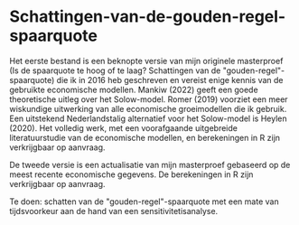 # Schattingen-van-de-gouden-regel-spaarquote
Het eerste bestand is een beknopte versie van mijn originele masterproef (Is de spaarquote te hoog of te laag? Schattingen van de "gouden-regel"-spaarquote) die ik in 2016 heb geschreven en vereist enige kennis van de gebruikte economische modellen. Mankiw (2022) geeft een goede theoretische uitleg over het Solow-model. Romer (2019) voorziet een meer wiskundige uitwerking van alle economische groeimodellen die ik gebruik. Een uitstekend Nederlandstalig alternatief voor het Solow-model is Heylen (2020).
Het volledig werk, met een voorafgaande uitgebreide literatuurstudie van de economische modellen, en berekeningen in R zijn verkrijgbaar op aanvraag.

De tweede versie is een actualisatie van mijn masterproef gebaseerd op de meest recente economische gegevens. De berekeningen in R zijn verkrijgbaar op aanvraag.

Te doen: schatten van de "gouden-regel"-spaarquote met een mate van tijdsvoorkeur aan de hand van een sensitivitetisanalyse.
